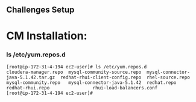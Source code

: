 ## Challenges Setup
# CM Installation:

### ls /etc/yum.repos.d


```
[root@ip-172-31-4-194 ec2-user]# ls /etc/yum.repos.d
cloudera-manager.repo  mysql-community-source.repo  mysql-connector-java-5.1.42.tar.gz  redhat-rhui-client-config.repo  rhel-source.repo
mysql-community.repo   mysql-connector-java-5.1.42  redhat.repo                         redhat-rhui.repo                rhui-load-balancers.conf
[root@ip-172-31-4-194 ec2-user]# 
```
